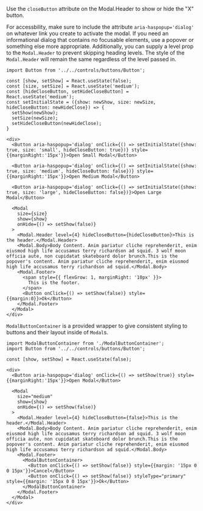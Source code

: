 Use the `closeButton` attribute on the Modal.Header to show or hide the "X" button.

For accessbility, make sure to include the attribute `aria-haspopup='dialog'` on whatever link you create to activate the modal. If you need
an informational dialog that contains no focusable elements, use a popover or something else more appropriate. Additionally, you can supply
a level prop to the `Modal.Header` to prevent skipping heading levels. The style of the `Modal.Header` will remain the same regardless of
the level passed in.

```
import Button from '../../controls/buttons/Button';

const [show, setShow] = React.useState(false);
const [size, setSize] = React.useState('medium');
const [hideCloseButton, setHideCloseButton] = React.useState('medium');
const setInitialState = ({show: newShow, size: newSize, hideCloseButton: newHideClose}) => {
  setShow(newShow);
  setSize(newSize);
  setHideCloseButton(newHideClose);
}

<div>
  <Button aria-haspopup='dialog' onClick={() => setInitialState({show: true, size: 'small', hideCloseButton: true})} style={{marginRight:'15px'}}>Open Small Modal</Button>

  <Button aria-haspopup='dialog' onClick={() => setInitialState({show: true, size: 'medium', hideCloseButton: false})} style={{marginRight:'15px'}}>Open Medium Modal</Button>

  <Button aria-haspopup='dialog' onClick={() => setInitialState({show: true, size: 'large', hideCloseButton: false})}>Open Large Modal</Button>

  <Modal
    size={size}
    show={show}
    onHide={() => setShow(false)}
  >
    <Modal.Header level={4} hideCloseButton={hideCloseButton}>This is the header.</Modal.Header>
    <Modal.Body>Body Content. Anim pariatur cliche reprehenderit, enim eiusmod high life accusamus terry richardson ad squid. 3 wolf moon officia aute, non cupidatat skateboard dolor brunch.This is the popover's content. Anim pariatur cliche reprehenderit, enim eiusmod high life accusamus terry richardson ad squid.</Modal.Body>
    <Modal.Footer>
      <span style={{ flexGrow: 1, marginRight: '10px' }}>
        This is the footer.
      </span>
      <Button onClick={() => setShow(false)} style={{margin:0}}>Ok</Button>
    </Modal.Footer>
  </Modal>
</div>
```

`ModalButtonContainer` is a provided wrapper to give consistent styling to buttons and their layout inside of `Modal`s.

```
import ModalButtonContainer from './ModalButtonContainer';
import Button from '../../controls/buttons/Button';

const [show, setShow] = React.useState(false);

<div>
  <Button aria-haspopup='dialog' onClick={() => setShow(true)} style={{marginRight:'15px'}}>Open Modal</Button>

  <Modal
    size="medium"
    show={show}
    onHide={() => setShow(false)}
  >
    <Modal.Header level={4} hideCloseButton={false}>This is the header.</Modal.Header>
    <Modal.Body>Body Content. Anim pariatur cliche reprehenderit, enim eiusmod high life accusamus terry richardson ad squid. 3 wolf moon officia aute, non cupidatat skateboard dolor brunch.This is the popover's content. Anim pariatur cliche reprehenderit, enim eiusmod high life accusamus terry richardson ad squid.</Modal.Body>
    <Modal.Footer>
      <ModalButtonContainer>
        <Button onClick={() => setShow(false)} style={{margin: '15px 0 0 15px'}}>Cancel</Button>
        <Button onClick={() => setShow(false)} styleType="primary" style={{margin: '15px 0 0 15px'}}>Ok</Button>
      </ModalButtonContainer>
    </Modal.Footer>
  </Modal>
</div>
```
